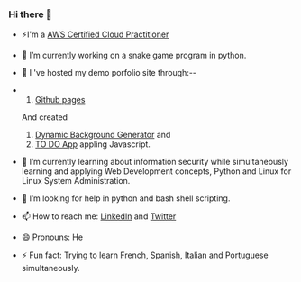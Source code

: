 ### Hi there 👋 

- ⚡I'm a <a href="https://www.credly.com/badges/e464173e-653d-4ab1-a62d-7d788874a5c1/public_url">AWS Certified Cloud 
     Practitioner</a>
- 🔭 I’m currently working on a snake game program in python.
- 🌱 I 've hosted my demo porfolio site through:--
- 1) <a href ="https://rupakbhandari.com.np/">Github pages</a>
  
  
  And created
  
  1) <a href ="https://irkghub.github.io/BackgroundGenerator/">Dynamic Background Generator</a> and 
  2) <a href ="https://irkghub.github.io/thingsToDo">TO DO App</a> appling Javascript.
- 🌱 I’m currently learning about information security while simultaneously learning and applying Web Development concepts, Python and Linux for Linux System Administration.
- 🤔 I’m looking for help in python and bash shell scripting.
- 📫 How to reach me: <a href="https://www.linkedin.com/in/link-to-rupak/">LinkedIn</a> and <a href ="https://twitter.com/RupakTweetsHere">Twitter</a>
- 😄 Pronouns: He
- ⚡ Fun fact: Trying to learn French, Spanish, Italian and Portuguese simultaneously.

